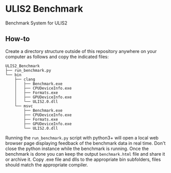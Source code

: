 # ULIS2 Benchmark
Benchmark System for ULIS2

## How-to
Create a directory structure outside of this repository anywhere on your computer as follows and copy the indicated files:
```
ULIS2_Benchmark
├── run_benchmark.py
└── bin
    ├── clang
    │   ├── Benchmark.exe
    │   ├── CPUDeviceInfo.exe
    │   ├── Formats.exe
    │   ├── GPUDeviceInfo.exe
    │   └── ULIS2.0.dll
    └── msvc
        ├── Benchmark.exe
        ├── CPUDeviceInfo.exe
        ├── Formats.exe
        ├── GPUDeviceInfo.exe
        └── ULIS2.0.dll
```
Running the `run_benchmark.py` script with python3+ will open a local web browser page displaying feedback of the benchmark data in real time. Don't close the python instance while the benchmark is running. Once the benchmark is done you can keep the output `benchmark.html` file and share it or archive it.
Copy .exe file and dlls to the appropriate bin subfolders, files should match the appropriate compiler.